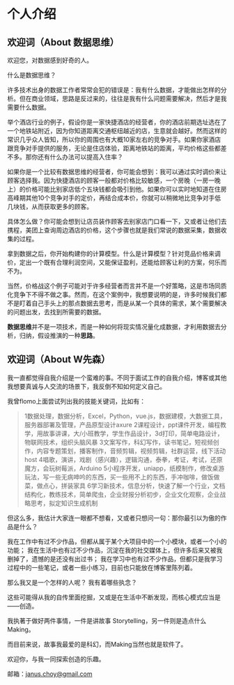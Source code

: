 # 个人介绍

## 欢迎词（About 数据思维）

欢迎您，对数据感到好奇的人。

什么是数据思维？

许多技术出身的数据工作者常常会犯的错误是：我有什么数据，才能做出怎样的分析。但在商业领域，思路是反过来的，往往是我有什么问题需要解决，然后才是我需要什么数据。

举个酒店行业的例子，假设你是一家快捷酒店的经营者，你的酒店前期选址选在了一个地铁站附近，因为你知道距离交通枢纽越近的店，生意就会越好。然而这样的常识几乎众人皆知，所以你的周围也有大概10家左右的竞争对手。如果你家酒店跟竞争对手提供的服务，无论是住店体验，距离地铁站的距离，平均价格这些都差不多。那你还有什么办法可以提高入住率？

如果你是一个比较有数据思维的经营者，你可能会想到：我可以通过实时调价来让顾客选择我。因为快捷酒店的顾客一般都对价格比较敏感，一个房晚（一房一晚上）的价格可能比别家店低个五块钱都会吸引到他。如果你可以实时地知道在住房高峰期其他10个竞争对手的定价，再结合成本价，你就可以稍微地比竞争对手低几块钱，从而获取更多的顾客。

具体怎么做？你可能会想到让店员装作顾客去别家店门口看一下，又或者让他们去携程，美团上查询周边酒店的价格，这个步骤也就是我们常说的数据采集，数据收集的过程。

拿到数据之后，你开始构建你的计算模型。什么是计算模型？针对竞品价格来调价，定出一个既有合理利润空间，又能保证盈利，还能给顾客让利的方案，何乐而不为。

当然，价格战这个例子可能对于许多经营者而言并不是一个好策略，这是市场同质化竞争下不得不做之事。然而，在这个案例中，我想要说明的是，许多时候我们都不是盯着自己手头上的那点数据去思考，而是从某一个具体的需求，某个需要解决的问题出发，去找到所需要的数据。

**数据思维**并不是一项技术，而是一种如何将现实情况量化成数据，才利用数据去分析，归纳，假设推演的一种**思路**。

## 欢迎词（About W先森）

我一直都觉得自我介绍是一个蛮难的事。不同于面试工作的自我介绍，博客或其他我想要真诚与人交流的场景下，我反倒不知如何定义自己。

我曾flomo上面尝试列出我的技能关键词，比如有：

> 1数据处理，数据分析，Excel，Python，vue.js，数据建模，大数据工具，服务器部署及管理，产品原型设计axure
> 2课程设计，ppt课件开发，编程教学，用故事讲课，大/小班教学，学生作品设计，3d打印，简单电路设计，物联网技术，组织头脑风暴
> 3文案写作，科幻写作，读书笔记，短视频创作，内容专题策划，播客制作，音频剪辑，视频剪辑，社群运营，线下活动host
> 4唱歌，演讲，戏剧（感兴趣），逻辑沟通，泰拳，考证，考试，还原魔方，会玩树莓派，Arduino
> 5小程序开发，uniapp，纸模制作，修改桌游玩法，写一些无病呻吟的东西，买一些用不上的东西，手冲咖啡，做饭做菜，做点心，拼装家具
> 6学习新技术，信息分析，快速了解一个行业，文档结构化，教练技术，简单爬虫，企业财报分析初步，企业文化观察，企业战略思考，拟定知识生成机制

但这么多，我估计大家连一眼都不想看，又或者只想问一句：那你最引以为傲的作品是什么？

我在工作中有过不少作品，但都从属于某个大项目中的一个小模块，或者一个小的功能；
我在生活中也有过不少作品，沉淀在我的社交媒体上，但许多后来又被我删掉了，遗憾的是还没有出过书；
我在学习中也有过不少作品，但都只是我学习过程中的一些笔记，或者一些小练习，目前也只能放在博客里陈列着。

那么我又是一个怎样的人呢？
我有着哪些执念？

这些可能得从我的自传里面挖掘，又或是在生活中不断发现，而核心模式应当是——创造。

我执著于做好两件事情，一件是讲故事 Storytelling，另一件则是造点什么 Making。

而目前来说，故事我最爱的是科幻，而Making当然也就是软件了。

欢迎你，与我一同探索创造的乐趣。

邮箱：janus.choy@gmail.com

```{tableofcontents}
```
